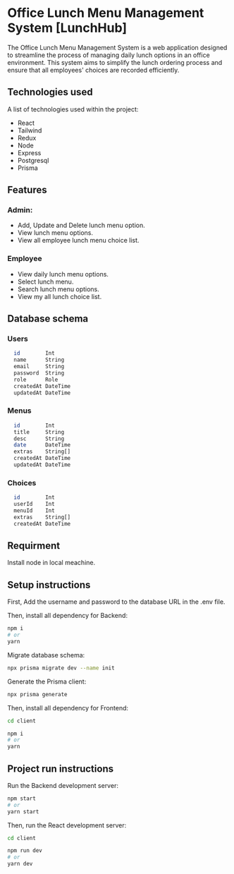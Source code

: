 # Office Lunch Menu Management System [LunchHub]

The Office Lunch Menu Management System is a web application designed to streamline the process of managing daily lunch options in an office environment. This system aims to simplify the lunch ordering process and ensure that all employees' choices are recorded efficiently.

## Technologies used
A list of technologies used within the project:
* React
* Tailwind
* Redux
* Node 
* Express
* Postgresql
* Prisma

## Features
### Admin:
* Add, Update and Delete lunch menu option.
* View lunch menu options.
* View all employee lunch menu choice list.

### Employee
* View daily lunch menu options.
* Select lunch menu.
* Search lunch menu options.
* View my all lunch choice list.

## Database schema

### Users
```bash
  id        Int 
  name      String
  email     String  
  password  String
  role      Role 
  createdAt DateTime 
  updatedAt DateTime 
```

### Menus
```bash
  id        Int
  title     String
  desc      String
  date      DateTime
  extras    String[]
  createdAt DateTime
  updatedAt DateTime
```

### Choices
```bash
  id        Int
  userId    Int
  menuId    Int
  extras    String[]
  createdAt DateTime
```

## Requirment
Install node in local meachine.

## Setup instructions

First, Add the username and password to the database URL in the .env file.
 
Then, install all dependency for Backend:

```bash
npm i
# or
yarn
```
Migrate database schema:

```bash
npx prisma migrate dev --name init
```
Generate the Prisma client:

```bash
npx prisma generate
```

Then, install all dependency for Frontend:

```bash
cd client

npm i
# or
yarn
```

## Project run instructions

Run the Backend development server:

```bash
npm start
# or
yarn start
```

Then, run the React development server:

```bash
cd client

npm run dev
# or
yarn dev
```